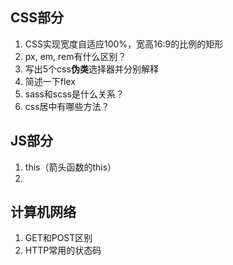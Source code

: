 ## CSS部分
1. CSS实现宽度自适应100%，宽高16:9的比例的矩形
2. px, em, rem有什么区别？
3. 写出5个css**伪类**选择器并分别解释
4. 简述一下flex
5. sass和scss是什么关系？
6. css居中有哪些方法？

## JS部分
1. this（箭头函数的this）
2. 


## 计算机网络
1. GET和POST区别
2. HTTP常用的状态码